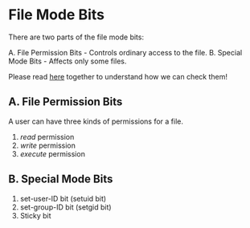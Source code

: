 # File Mode Bits
There are two parts of the file mode bits:

A. File Permission Bits - Controls ordinary access to the file.
B. Special Mode Bits - Affects only some files.

Please read [here](https://github.com/reruo321/OS-Self-Study/tree/main/_Appendix/Linux/File%20Permission) together to understand how we can check them!

## A. File Permission Bits
A user can have three kinds of permissions for a file.

1. *read* permission
2. *write* permission
3. *execute* permission

## B. Special Mode Bits

1. set-user-ID bit (setuid bit)
2. set-group-ID bit (setgid bit)
3. Sticky bit

